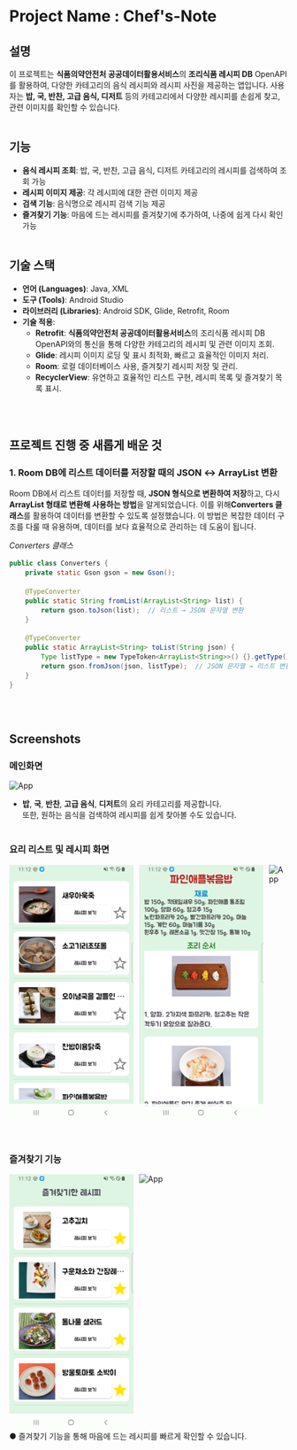 # Project Name : Chef's-Note

## 설명
이 프로젝트는 **식품의약안전처 공공데이터활용서비스**의 **조리식품 레시피 DB** OpenAPI를 활용하여, 다양한 카테고리의 음식 레시피와 레시피 사진을 제공하는 앱입니다. 사용자는 **밥, 국, 반찬, 고급 음식, 디저트** 등의 카테고리에서 다양한 레시피를 손쉽게 찾고, 관련 이미지를 확인할 수 있습니다.
<br> <br>

## 기능

- **음식 레시피 조회**: 밥, 국, 반찬, 고급 음식, 디저트 카테고리의 레시피를 검색하여 조회 가능
- **레시피 이미지 제공**: 각 레시피에 대한 관련 이미지 제공
- **검색 기능**: 음식명으로 레시피 검색 기능 제공
- **즐겨찾기 기능**: 마음에 드는 레시피를 즐겨찾기에 추가하여, 나중에 쉽게 다시 확인 가능
<br> <br>

## 기술 스택

- **언어 (Languages)**: Java, XML
- **도구 (Tools)**: Android Studio
- **라이브러리 (Libraries)**: Android SDK, Glide, Retrofit, Room
- **기술 적용**:
  - **Retrofit**: **식품의약안전처 공공데이터활용서비스**의 조리식품 레시피 DB OpenAPI와의 통신을 통해 다양한 카테고리의 레시피 및 관련 이미지 조회.
  - **Glide**: 레시피 이미지 로딩 및 표시 최적화, 빠르고 효율적인 이미지 처리.
  - **Room**: 로컬 데이터베이스 사용, 즐겨찾기 레시피 저장 및 관리.
  - **RecyclerView**: 유연하고 효율적인 리스트 구현, 레시피 목록 및 즐겨찾기 목록 표시.

<br> <br>

## 프로젝트 진행 중 새롭게 배운 것 

### 1. **Room DB에 리스트 데이터를 저장할 때의 JSON ↔ ArrayList 변환**
Room DB에서 리스트 데이터를 저장할 때, **JSON 형식으로 변환하여 저장**하고, 다시 **ArrayList 형태로 변환해 사용하는 방법**을 알게되었습니다.
이를 위해**Converters 클래스**를 활용하여 데이터를 변환할 수 있도록 설정했습니다.
이 방법은 복잡한 데이터 구조를 다룰 때 유용하며, 데이터를 보다 효율적으로 관리하는 데 도움이 됩니다.

*Converters 클래스*
```java
public class Converters {
    private static Gson gson = new Gson();

    @TypeConverter
    public static String fromList(ArrayList<String> list) {
        return gson.toJson(list);  // 리스트 → JSON 문자열 변환
    }

    @TypeConverter
    public static ArrayList<String> toList(String json) {
        Type listType = new TypeToken<ArrayList<String>>() {}.getType();
        return gson.fromJson(json, listType);  // JSON 문자열 → 리스트 변환
    }
}
```

<br> <br>
  
## Screenshots

### 메인화면
<img src="video/home.gif" alt="App" width="225">

- **밥**, **국**, **반찬**, **고급 음식**, **디저트**의 요리 카테고리를 제공합니다. <br> 또한, 원하는 음식을 검색하여 레시피를 쉽게 찾아볼 수도 있습니다.
<br><br>

### 요리 리스트 및 레시피 화면
<div style="display: flex; gap: 10px;">
    <img src="screenshots/category.png" alt="category" width="225">
    <img src="screenshots/recipe.png" alt="recipe" width="225">
  <img src="video/search.gif" alt="App" width="225">
</div>
<br><br>

### 즐겨찾기 기능
<div style="display: flex; gap: 10px;">
    <img src="screenshots/favorites.png" alt="home" width="225">
    <img src="video/favorites.gif" alt="App" width="225">
</div>
● 즐겨찾기 기능을 통해 마음에 드는 레시피를 빠르게 확인할 수 있습니다. <br>




